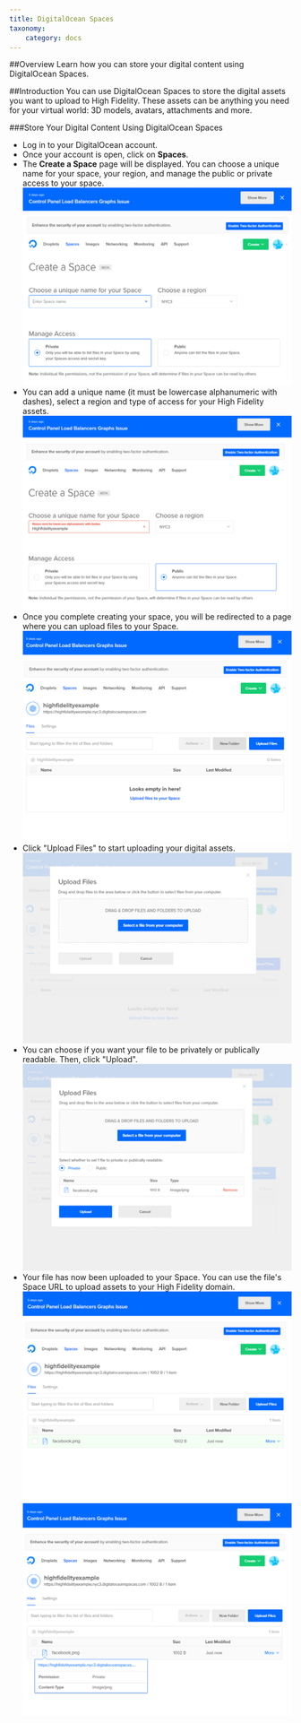 ```yaml
---
title: DigitalOcean Spaces
taxonomy:
    category: docs
---
```


##Overview
Learn how you can store your digital content using DigitalOcean Spaces.

##Introduction
You can use DigitalOcean Spaces to store the digital assets you want to upload to High Fidelity. These assets can be anything you need for your virtual world: 3D models, avatars, attachments and more.

###Store Your Digital Content Using DigitalOcean Spaces

* Log in to your DigitalOcean account.
* Once your account is open, click on **Spaces**.
* The **Create a Space** page will be displayed. You can choose a unique name for your space, your region, and manage the public or private access to your space. ![](dgo-spcs-1.png)
* You can add a unique name (it must be lowercase alphanumeric with dashes), select a region and type of access for your High Fidelity assets. ![](dgo-spcs-2.png)
* Once you complete creating your space, you will be redirected to a page where you can upload files to your Space. ![](dgo-spcs-3.png)
* Click "Upload Files" to start uploading your digital assets. ![](dgo-spcs-4.png)
* You can choose if you want your file to be privately or publically readable. Then, click "Upload".![](dgo-spcs-5.png)
* Your file has now been uploaded to your Space. You can use the file's Space URL to upload assets to your High Fidelity domain. ![](dgo-spcs-6.png) ![](dgo-spcs-7.png)
